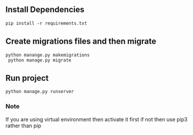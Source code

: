 ## Install Dependencies
`pip install -r requirements.txt`
## Create migrations files and then migrate
`python manange.py makemigrations` <br>
` python manage.py migrate`
## Run project
`python manage.py runserver`

### Note
If you are using virtual environment then activate it first
if not then use pip3 rather than pip